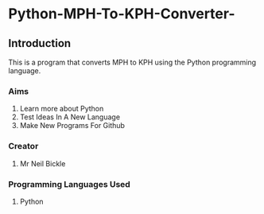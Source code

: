 # Python-MPH-To-KPH-Converter-
## Introduction
This is a program that converts MPH to KPH using the Python programming language.


### Aims
1. Learn more about Python
2. Test Ideas In A New Language
3. Make New Programs For Github


### Creator
1. Mr Neil Bickle

### Programming Languages Used
1. Python
